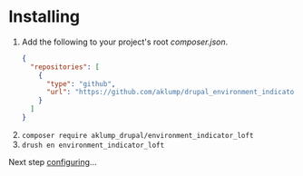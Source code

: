 <!--
id: installing
tags: ''
-->

# Installing

1. Add the following to your project's root _composer.json_.
   ```json
   {
     "repositories": [
       {
         "type": "github",
         "url": "https://github.com/aklump/drupal_environment_indicator_loft"
       }
     ]
   }
   ```
2. `composer require aklump_drupal/environment_indicator_loft`
3. `drush en environment_indicator_loft`

Next step [configuring](@configuring)...
